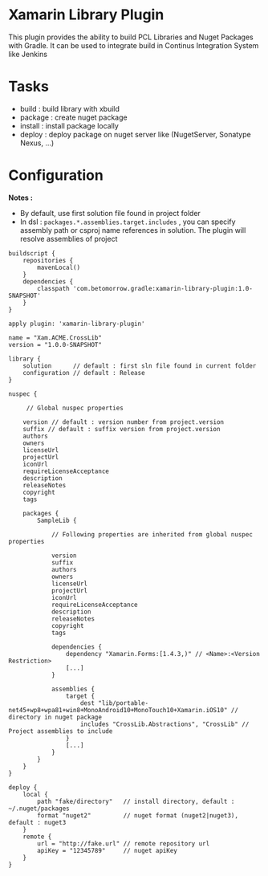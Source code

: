 # Xamarin Library Plugin 

This plugin provides the ability to build PCL Libraries and Nuget Packages with Gradle. 
It can be used to integrate build in Continus Integration System like Jenkins

# Tasks

- build : build library with xbuild
- package : create nuget package
- install : install package locally
- deploy : deploy package on nuget server like (NugetServer, Sonatype Nexus, ...)

# Configuration

**Notes :**
* By default, use first solution file found in project folder
* In dsl : `packages.*.assemblies.target.includes` , you can specify assembly path or csproj name references in solution. The plugin will resolve assemblies of project

```
buildscript {
    repositories {
        mavenLocal()
    }
    dependencies {
        classpath 'com.betomorrow.gradle:xamarin-library-plugin:1.0-SNAPSHOT'
    }
}

apply plugin: 'xamarin-library-plugin'

name = "Xam.ACME.CrossLib"
version = "1.0.0-SNAPSHOT"

library {
    solution      // default : first sln file found in current folder
    configuration // default : Release
}

nuspec {

     // Global nuspec properties

    version // default : version number from project.version
    suffix // default : suffix version from project.version
    authors
    owners
    licenseUrl
    projectUrl
    iconUrl
    requireLicenseAcceptance
    description
    releaseNotes
    copyright
    tags

    packages {
        SampleLib {

            // Following properties are inherited from global nuspec properties

            version
            suffix
            authors
            owners
            licenseUrl
            projectUrl
            iconUrl
            requireLicenseAcceptance
            description
            releaseNotes
            copyright
            tags

            dependencies {
                dependency "Xamarin.Forms:[1.4.3,)" // <Name>:<Version Restriction>
                [...]
            }

            assemblies {
                target {
                    dest "lib/portable-net45+wp8+wpa81+win8+MonoAndroid10+MonoTouch10+Xamarin.iOS10" // directory in nuget package
                    includes "CrossLib.Abstractions", "CrossLib" // Project assemblies to include
                }
                [...]
            }
        }
    }
}

deploy {
    local {
        path "fake/directory"   // install directory, default : ~/.nuget/packages
        format "nuget2"         // nuget format (nuget2|nuget3), default : nuget3
    }
    remote {
        url = "http://fake.url" // remote repository url
        apiKey = "12345789"     // nuget apiKey
    }
}

```
